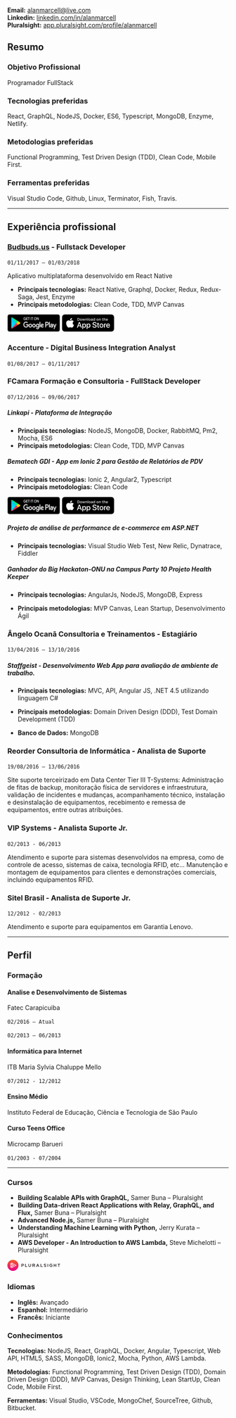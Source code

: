 **Email:** [alanmarcell@live.com](mailto:alanmarcell@live.com)  
**Linkedin:** [linkedin.com/in/alanmarcell](https://linkedin.com/in/alanmarcell)  
**Pluralsight:** [app.pluralsight.com/profile/alanmarcell](app.pluralsight.com/profile/alanmarcell)

## Resumo

### Objetivo Profissional

Programador FullStack

### Tecnologias preferidas

React, GraphQL, NodeJS, Docker, ES6, Typescript, MongoDB, Enzyme, Netlify.

### Metodologias preferidas

Functional Programming, Test Driven Design (TDD), Clean Code, Mobile First.

### Ferramentas preferidas

Visual Studio Code, Github, Linux, Terminator, Fish, Travis.

---

## Experiência profissional

### **[Budbuds.us](http://budbuds.us/)** - Fullstack Developer

`01/11/2017 – 01/03/2018`

Aplicativo multiplataforma desenvolvido em React Native

* **Principais tecnologias:** React Native, Graphql, Docker, Redux, Redux-Saga, Jest, Enzyme
* **Principais metodologias:** Clean Code, TDD, MVP Canvas

[![alt text](assets/google-play-badge.png 'Budbuds.us - Google Play')](https://play.google.com/store/apps/details?id=us.budbuds)
[![alt text](assets/apple-store-badge.png 'Budbuds.us - Apple Store')](https://itunes.apple.com/us/app/budbuds-us/id1112825348)

### **Accenture** - Digital Business Integration Analyst

`01/08/2017 – 01/11/2017`

### **FCamara Formação e Consultoria** - FullStack Developer

`07/12/2016 – 09/06/2017`

##### Linkapi - Plataforma de Integração

* **Principais tecnologias:** NodeJS, MongoDB, Docker, RabbitMQ, Pm2, Mocha, ES6
* **Principais metodologias:** Clean Code, TDD, MVP Canvas

##### Bematech GDI - App em Ionic 2 para Gestão de Relatórios de PDV

* **Principais tecnologias:** Ionic 2, Angular2, Typescript
* **Principais metodologias:** Clean Code

[![alt text](assets/google-play-badge.png 'Bematech GDI - Google Play')](https://play.google.com/store/apps/details?id=com.bematech.gdi)
[![alt text](assets/apple-store-badge.png 'Bematech GDI - Apple Store')](https://itunes.apple.com/br/app/bematech-gdi/id1062372210)

##### Projeto de análise de performance de e-commerce em ASP.NET

* **Principais tecnologias:** Visual Studio Web Test, New Relic, Dynatrace, Fiddler

##### Ganhador do Big Hackaton-ONU na Campus Party 10 Projeto Health Keeper

* **Principais tecnologias:** AngularJs, NodeJS, MongoDB, Express

* **Principais metodologias:** MVP Canvas, Lean Startup, Desenvolvimento Ágil

### **Ângelo Ocanã Consultoria e Treinamentos** - Estagiário

`13/04/2016 – 13/10/2016`

##### Staffgeist - Desenvolvimento Web App para avaliação de ambiente de trabalho.

* **Principais tecnologias:** MVC, API, Angular JS, .NET 4.5 utilizando linguagem C#

* **Principais metodologias:** Domain Driven Design (DDD), Test Domain Development (TDD)

* **Banco de Dados:** MongoDB

### **Reorder Consultoria de Informática** - Analista de Suporte

`19/08/2016 – 13/06/2016`

Site suporte terceirizado em Data Center Tier III T-Systems: Administração de fitas de backup, monitoração física de servidores e infraestrutura, validação de incidentes e mudanças, acompanhamento técnico, instalação e desinstalação de equipamentos, recebimento e remessa de equipamentos, entre outras atribuições.

### **VIP Systems** - Analista Suporte Jr.

`02/2013 - 06/2013`

Atendimento e suporte para sistemas desenvolvidos na empresa, como de controle de acesso, sistemas de caixa, tecnologia RFID, etc... Manutenção e montagem de equipamentos para clientes e demonstrações comerciais, incluindo equipamentos RFID.

### **Sitel Brasil** - Analista de Suporte Jr.

`12/2012 - 02/2013`

Atendimento e suporte para equipamentos em Garantia Lenovo.

---

## Perfil

### Formação

#### **Analise e Desenvolvimento de Sistemas**

Fatec Carapicuiba

`02/2016 – Atual`

`02/2013 – 06/2013`

#### **Informática para Internet**

ITB Maria Sylvia Chaluppe Mello

`07/2012 - 12/2012`

#### **Ensino Médio**

Instituto Federal de Educação, Ciência e Tecnologia de São Paulo

#### **Curso Teens Office**

Microcamp Barueri

`01/2003 - 07/2004`

---

### Cursos

* **Building Scalable APIs with GraphQL,** Samer Buna – Pluralsight
* **Building Data-driven React Applications with Relay, GraphQL, and Flux,** Samer Buna – Pluralsight
* **Advanced Node.js,** Samer Buna – Pluralsight
* **Understanding Machine Learning with Python,** Jerry Kurata – Pluralsight
* **AWS Developer - An Introduction to AWS Lambda,** Steve Michelotti – Pluralsight

[![alt text](assets/pluralsight.png 'Pluralsight')](https://app.pluralsight.com/profile/alanmarcell)

### Idiomas

* **Inglês:** Avançado
* **Espanhol:** Intermediário
* **Francês:** Iniciante

### Conhecimentos

**Tecnologias:**
NodeJS, React, GraphQL, Docker, Angular, Typescript, Web API, HTML5, SASS, MongoDB, Ionic2, Mocha, Python, AWS Lambda.

**Metodologias:**
Functional Programming, Test Driven Design (TDD), Domain Driven Design (DDD), MVP Canvas, Design Thinking, Lean StartUp, Clean Code, Mobile First.

**Ferramentas:**
Visual Studio, VSCode, MongoChef, SourceTree, Github, Bitbucket.
